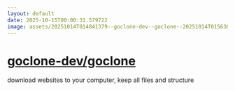 ```yaml
---
layout: default
date: 2025-10-15T00:00:31.579722
image: assets/20251014T014841379--goclone-dev--goclone--20251014T015630670--cropped.png
---
```


# [goclone-dev/goclone](https://github.com/goclone-dev/goclone)

download websites to your computer, keep all files and structure
